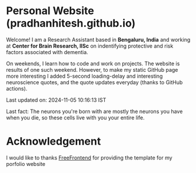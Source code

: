# Personal Website (pradhanhitesh.github.io)
Welcome! I am a Research Assistant based in <b>Bengaluru, India</b> and working at <b>Center for Brain Research, IISc</b> on indentifying protective and risk factors associated with dementia.

On weekends, I learn how to code and work on projects. The website is results of one such weekend. However, to make my static GitHub page more interesting I added 5-second loading-delay and interesting neuroscience quotes, and the quote updates everyday (thanks to GitHub actions).

Last updated on: 2024-11-05 10:16:13 IST

Last fact: The neurons you're born with are mostly the neurons you have when you die, so these cells live with you your entire life.

# Acknowledgement
I would like to thanks <a href="https://freefrontend.com/">FreeFrontend</a> for providing the template for my porfolio website 